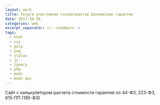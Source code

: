 ```yaml
---
layout: work
title: Услуги участникам госконтрактов Банковские гарантии
date: 2017-10-20
categories: web
excerpt_separator: <!--readmore-->
tags:
  - html
  - css
  - gulp
  - pug
  - stylus
  - js
  - jquery
  - php
  - modx
  - modx api
---
```

Сайт с калькулятором расчета стоимости гарантий по 44-ФЗ,   223-ФЗ,  615-ПП (185-ФЗ)
